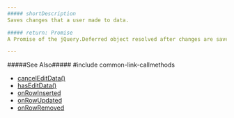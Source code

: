 ```yaml
---
##### shortDescription
Saves changes that a user made to data.

##### return: Promise
A Promise of the jQuery.Deferred object resolved after changes are saved in the data source.

---
```

#####See Also#####
#include common-link-callmethods
- [cancelEditData()](/api-reference/10%20UI%20Widgets/GridBase/3%20Methods/cancelEditData().md '{basewidgetpath}/Methods/#cancelEditData')
- [hasEditData()](/api-reference/10%20UI%20Widgets/GridBase/3%20Methods/hasEditData().md '{basewidgetpath}/Methods/#hasEditData')
- [onRowInserted](/api-reference/10%20UI%20Widgets/GridBase/1%20Configuration/onRowInserted.md '{basewidgetpath}/Configuration/#onRowInserted')
- [onRowUpdated](/api-reference/10%20UI%20Widgets/GridBase/1%20Configuration/onRowUpdated.md '{basewidgetpath}/Configuration/#onRowUpdated')
- [onRowRemoved](/api-reference/10%20UI%20Widgets/GridBase/1%20Configuration/onRowRemoved.md '{basewidgetpath}/Configuration/#onRowRemoved')